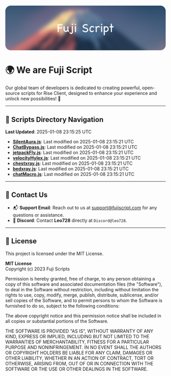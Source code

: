 ![Banner](.github/b.webp)

# 🌍 **We are Fuji Script**

Our global team of developers is dedicated to creating powerful, open-source scripts for Rise Client, designed to enhance your experience and unlock new possibilities! 🌟

---
<!-- SCRIPTS_NAVIGATION_START -->
## 📂 **Scripts Directory Navigation**

**Last Updated**: 2025-01-08 23:15:25 UTC

- **[SilentAura.js](scripts/SilentAura.js)**: Last modified on 2025-01-08 23:15:21 UTC
- **[ChatBypass.js](scripts/ChatBypass.js)**: Last modified on 2025-01-08 23:15:21 UTC
- **[jetpackFly.js](scripts/jetpackFly.js)**: Last modified on 2025-01-08 23:15:21 UTC
- **[velocityHylex.js](scripts/velocityHylex.js)**: Last modified on 2025-01-08 23:15:21 UTC
- **[chestxray.js](scripts/chestxray.js)**: Last modified on 2025-01-08 23:15:21 UTC
- **[bedxray.js](scripts/bedxray.js)**: Last modified on 2025-01-08 23:15:21 UTC
- **[chatMacro.js](scripts/chatMacro.js)**: Last modified on 2025-01-08 23:15:21 UTC

<!-- SCRIPTS_NAVIGATION_END -->

---

## 💬 **Contact Us**  
- 📬 **Support Email**: Reach out to us at [support@fujiscript.com](mailto:support@fujiscript.com) for any questions or assistance.  
- 💬 **Discord**: Contact **Leo728** directly at `Discord@leo728`.

---

## 📜 **License**

This project is licensed under the MIT License.  

**MIT License**  
Copyright (c) 2023 Fuji Scripts  

Permission is hereby granted, free of charge, to any person obtaining a copy of this software and associated documentation files (the "Software"), to deal in the Software without restriction, including without limitation the rights to use, copy, modify, merge, publish, distribute, sublicense, and/or sell copies of the Software, and to permit persons to whom the Software is furnished to do so, subject to the following conditions:  

The above copyright notice and this permission notice shall be included in all copies or substantial portions of the Software.  

THE SOFTWARE IS PROVIDED "AS IS", WITHOUT WARRANTY OF ANY KIND, EXPRESS OR IMPLIED, INCLUDING BUT NOT LIMITED TO THE WARRANTIES OF MERCHANTABILITY, FITNESS FOR A PARTICULAR PURPOSE AND NONINFRINGEMENT. IN NO EVENT SHALL THE AUTHORS OR COPYRIGHT HOLDERS BE LIABLE FOR ANY CLAIM, DAMAGES OR OTHER LIABILITY, WHETHER IN AN ACTION OF CONTRACT, TORT OR OTHERWISE, ARISING FROM, OUT OF OR IN CONNECTION WITH THE SOFTWARE OR THE USE OR OTHER DEALINGS IN THE SOFTWARE.  
